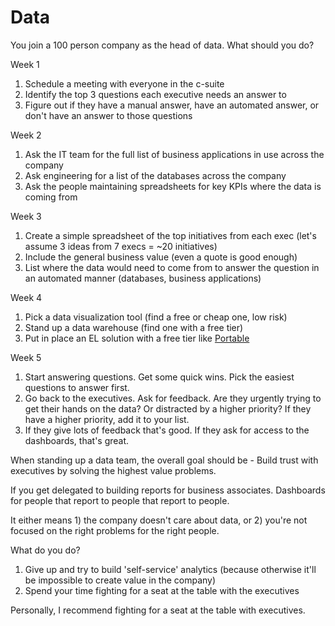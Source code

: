 # Data

You join a 100 person company as the head of data. What should you do?  
  
Week 1  
1) Schedule a meeting with everyone in the c-suite  
2) Identify the top 3 questions each executive needs an answer to  
3) Figure out if they have a manual answer, have an automated answer, or don't have an answer to those questions  
  
Week 2  
1) Ask the IT team for the full list of business applications in use across the company  
2) Ask engineering for a list of the databases across the company  
3) Ask the people maintaining spreadsheets for key KPIs where the data is coming from  
  
Week 3  
1) Create a simple spreadsheet of the top initiatives from each exec (let's assume 3 ideas from 7 execs = ~20 initiatives)  
2) Include the general business value (even a quote is good enough)  
3) List where the data would need to come from to answer the question in an automated manner (databases, business applications)  
  
Week 4  
1) Pick a data visualization tool (find a free or cheap one, low risk)  
2) Stand up a data warehouse (find one with a free tier)  
3) Put in place an EL solution with a free tier like [Portable](https://www.linkedin.com/company/portable-io/)  
  
Week 5  
1) Start answering questions. Get some quick wins. Pick the easiest questions to answer first.  
2) Go back to the executives. Ask for feedback. Are they urgently trying to get their hands on the data? Or distracted by a higher priority? If they have a higher priority, add it to your list.  
3) If they give lots of feedback that's good. If they ask for access to the dashboards, that's great.  
  
When standing up a data team, the overall goal should be - Build trust with executives by solving the highest value problems.
  
If you get delegated to building reports for business associates. Dashboards for people that report to people that report to people.

It either means 1) the company doesn't care about data, or 2) you're not focused on the right problems for the right people.

What do you do?
1. Give up and try to build 'self-service' analytics (because otherwise it'll be impossible to create value in the company)
2. Spend your time fighting for a seat at the table with the executives

Personally, I recommend fighting for a seat at the table with executives.
